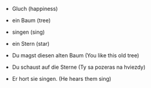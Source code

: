 * Gluch (happiness)
* ein Baum (tree)
* singen (sing)
* ein Stern (star)

* Du magst diesen alten Baum (You like this old tree)
* Du schaust auf die Sterne (Ty sa pozeras na hviezdy)
* Er hort sie singen. (He hears them sing)
